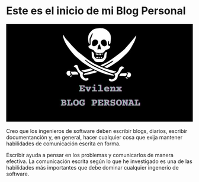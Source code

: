# Este es el inicio de mi Blog Personal 

<p align="center">
  <img src="/assets/images/feature.jpg">
</p>

Creo que los ingenieros de software deben escribir blogs, diarios, escribir 
documentanción y, en general, hacer cualquier cosa que exija mantener habilidades de comunicación escrita en forma. 

Escribir ayuda a pensar en los problemas y comunicarlos de manera efectiva. La comunicación escrita según lo que he investigado es una de las habilidades más importantes que debe dominar cualquier ingenerio de software. 
